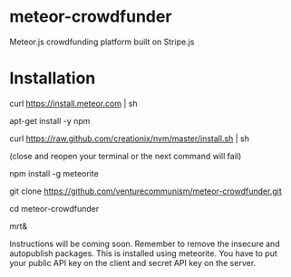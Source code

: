 meteor-crowdfunder
==================

Meteor.js crowdfunding platform built on Stripe.js

Installation
==================

curl https://install.meteor.com | sh

apt-get install -y npm

curl https://raw.github.com/creationix/nvm/master/install.sh | sh

(close and reopen your terminal or the next command will fail)

npm install -g meteorite

git clone https://github.com/venturecommunism/meteor-crowdfunder.git

cd meteor-crowdfunder

mrt&

Instructions will be coming soon. Remember to remove the insecure and autopublish packages. This is installed using meteorite. You have to put your public API key on the client and secret API key on the server.
